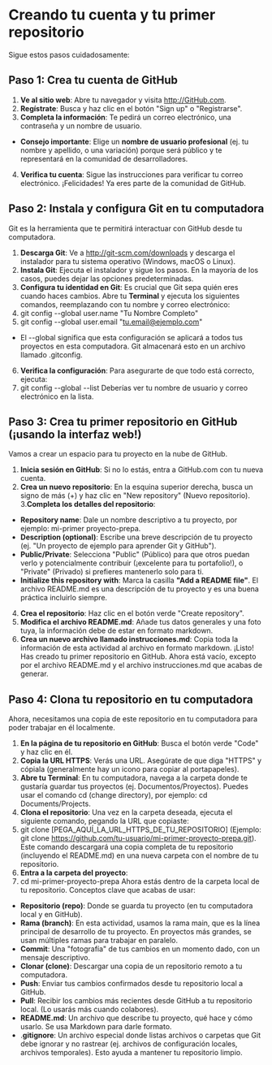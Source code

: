 # Creando tu cuenta y tu primer repositorio 
Sigue estos pasos cuidadosamente: 
## Paso 1: Crea tu cuenta de GitHub 
1. **Ve al sitio web**: Abre tu navegador y visita http://GitHub.com. 
2. **Regístrate**: Busca y haz clic en el botón "Sign up" o "Registrarse". 
3. **Completa la información**: Te pedirá un correo electrónico, una contraseña y un nombre de usuario.  
- **Consejo importante**: Elige un **nombre de usuario profesional** (ej. tu nombre y apellido, o 
una variación) porque será público y te representará en la comunidad de desarrolladores. 
4. **Verifica tu cuenta**: Sigue las instrucciones para verificar tu correo electrónico. 
¡Felicidades! Ya eres parte de la comunidad de GitHub. 
## Paso 2: Instala y configura Git en tu computadora 
Git es la herramienta que te permitirá interactuar con GitHub desde tu computadora. 
1. **Descarga Git**: Ve a http://git-scm.com/downloads y descarga el instalador para tu sistema operativo 
(Windows, macOS o Linux). 
2. **Instala Git**: Ejecuta el instalador y sigue los pasos. En la mayoría de los casos, puedes dejar las 
opciones predeterminadas. 
3. **Configura tu identidad en Git**: Es crucial que Git sepa quién eres cuando haces cambios. Abre tu 
**Terminal**  y ejecuta los siguientes comandos, reemplazando con tu nombre y correo electrónico:  
4. git config --global user.name "Tu Nombre Completo" 
5. git config --global user.email "tu.email@ejemplo.com" 
-  El --global significa que esta configuración se aplicará a todos tus proyectos en esta 
computadora. Git almacenará esto en un archivo llamado .gitconfig. 
6. **Verifica la configuración**: Para asegurarte de que todo está correcto, ejecuta:  
7. git config --global --list 
Deberías ver tu nombre de usuario y correo electrónico en la lista. 
## Paso 3: Crea tu primer repositorio en GitHub (¡usando la interfaz web!) 
Vamos a crear un espacio para tu proyecto en la nube de GitHub. 
1. **Inicia sesión en GitHub**: Si no lo estás, entra a GitHub.com con tu nueva cuenta. 
2. **Crea un nuevo repositorio**: En la esquina superior derecha, busca un signo de más (+) y haz clic en 
"New repository" (Nuevo repositorio). 
3.**Completa los detalles del repositorio**:  
- **Repository name**: Dale un nombre descriptivo a tu proyecto, por ejemplo: mi-primer
proyecto-prepa. 
- **Description (optional)**: Escribe una breve descripción de tu proyecto (ej. "Un proyecto de 
ejemplo para aprender Git y GitHub"). 
- **Public/Private**: Selecciona "Public" (Público) para que otros puedan verlo y 
potencialmente contribuir (¡excelente para tu portafolio!), o "Private" (Privado) si prefieres 
mantenerlo solo para ti. 
- **Initialize this repository with**: Marca la casilla **"Add a README file"**. El archivo 
README.md es una descripción de tu proyecto y es una buena práctica incluirlo siempre. 
4. **Crea el repositorio**: Haz clic en el botón verde "Create repository". 
5. **Modifica el archivo README.md**: Añade tus datos generales y una foto tuya, la información debe 
de estar en formato markdown. 
6. **Crea un nuevo archivo llamado instrucciones.md**: Copia toda la información de esta actividad al 
archivo en formato markdown. 
¡Listo! Has creado tu primer repositorio en GitHub. Ahora está vacío, excepto por el archivo README.md y 
el archivo instrucciones.md que acabas de generar. 
## Paso 4: Clona tu repositorio en tu computadora 
Ahora, necesitamos una copia de este repositorio en tu computadora para poder trabajar en él localmente. 
1. **En la página de tu repositorio en GitHub**: Busca el botón verde "Code" y haz clic en él. 
2. **Copia la URL HTTPS**: Verás una URL. Asegúrate de que diga "HTTPS" y cópiala (generalmente 
hay un icono para copiar al portapapeles). 
3. **Abre tu Terminal**: En tu computadora, navega a la carpeta donde te gustaría guardar tus proyectos 
(ej. Documentos/Proyectos). Puedes usar el comando cd (change directory), por ejemplo: cd 
Documents/Projects. 
4. **Clona el repositorio**: Una vez en la carpeta deseada, ejecuta el siguiente comando, pegando la URL 
que copiaste:  
5. git clone [PEGA_AQUÍ_LA_URL_HTTPS_DE_TU_REPOSITORIO] 
(Ejemplo: git clone https://github.com/tu-usuario/mi-primer-proyecto-prepa.git). Este comando 
descargará una copia completa de tu repositorio (incluyendo el README.md) en una nueva carpeta 
con el nombre de tu repositorio. 
6. **Entra a la carpeta del proyecto**:  
7. cd mi-primer-proyecto-prepa 
Ahora estás dentro de la carpeta local de tu repositorio. 
Conceptos clave que acabas de usar: 
- **Repositorio (repo)**: Donde se guarda tu proyecto (en tu computadora local y en GitHub). 
- **Rama (branch)**: En esta actividad, usamos la rama main, que es la línea principal de desarrollo de tu 
proyecto. En proyectos más grandes, se usan múltiples ramas para trabajar en paralelo. 
- **Commit**: Una "fotografía" de tus cambios en un momento dado, con un mensaje descriptivo. 
- **Clonar (clone)**: Descargar una copia de un repositorio remoto a tu computadora. 
- **Push**: Enviar tus cambios confirmados desde tu repositorio local a GitHub. 
- **Pull**: Recibir los cambios más recientes desde GitHub a tu repositorio local. (Lo usarás más cuando 
colabores). 
- **README.md**: Un archivo que describe tu proyecto, qué hace y cómo usarlo. Se usa Markdown 
para darle formato. 
- .**gitignore**: Un archivo especial donde listas archivos o carpetas que Git debe ignorar y no rastrear 
(ej. archivos de configuración locales, archivos temporales). Esto ayuda a mantener tu repositorio 
limpio.
